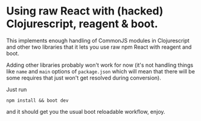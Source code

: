 # Using raw React with (hacked) Clojurescript, reagent & boot.

This implements enough handling of CommonJS modules in Clojurescript
and other two libraries that it lets you use raw npm React with
reagent and boot.

Adding other libraries probably won't work for now (it's not handling things
like `name` and `main` options of `package.json` which will mean that there will
be some requires that just won't get resolved during conversion).

Just run
```
npm install && boot dev
```
and it should get you the usual boot reloadable workflow, enjoy.
